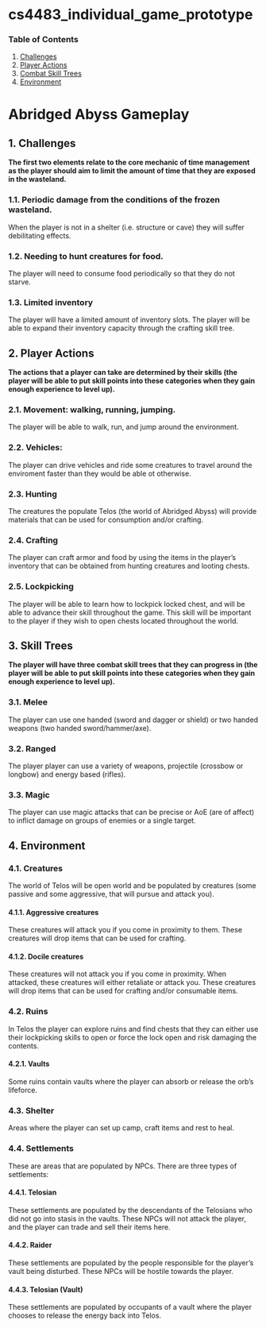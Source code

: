 # cs4483_individual_game_prototype

### Table of Contents
1. [Challenges](#Challenges)
2. [Player Actions](#PlayerActions)
3. [Combat Skill Trees](#CombatSkillTrees)
4. [Environment](#Environment)

# Abridged Abyss Gameplay

## 1. Challenges
**The first two elements relate to the core mechanic of time management as the player should aim to limit the amount of time that they are exposed in the wasteland.**  
### 1.1.	Periodic damage from the conditions of the frozen wasteland.  
When the player is not in a shelter (i.e. structure or cave) they will suffer debilitating effects.
### 1.2.	Needing to hunt creatures for food. 
The player will need to consume food periodically so that they do not starve.
### 1.3.	Limited inventory
The player will have a limited amount of inventory slots. The player will be able to expand their inventory capacity through the crafting skill tree.  

## 2. Player Actions 
**The actions that a player can take are determined by their skills (the player will be able to put skill points into these categories when they gain enough experience to level up).**  
### 2.1.	Movement: walking, running, jumping.  
The player will be able to walk, run, and jump around the environment. 
### 2.2.	Vehicles: 
The player can drive vehicles and ride some creatures to travel around the enviroment faster than they would be able ot otherwise. 
### 2.3.	Hunting
The creatures the populate Telos (the world of Abridged Abyss) will provide materials that can be used for consumption and/or crafting.  
### 2.4.	Crafting
The player can craft armor and food by using the items in the player’s inventory that can be obtained from hunting creatures and looting chests. 
### 2.5.	Lockpicking 
The player will be able to learn how to lockpick locked chest, and will be able to advance their skill throughout the game. This skill will be important to the player if they wish to open chests located throughout the world.  

## 3. Skill Trees
**The player will have three combat skill trees that they can progress in (the player will be able to put skill points into these categories when they gain enough experience to level up).**  
### 3.1.	Melee 
The player can use one handed (sword and dagger or shield) or two handed weapons (two handed sword/hammer/axe).  
### 3.2.	Ranged 
The player player can use a variety of weapons, projectile (crossbow or longbow) and energy based (rifles).  
### 3.3.	Magic 
The player can use magic attacks that can be precise or AoE (are of affect) to inflict damage on groups of enemies or a single target.  

## 4. Environment
### 4.1.	Creatures
The world of Telos will be open world and be populated by creatures (some passive and some aggressive, that will pursue and attack you).   
#### 4.1.1. Aggressive creatures
These creatures will attack you if you come in proximity to them. These creatures will drop items that can be used for crafting.  
#### 4.1.2.	Docile creatures
These creatures will not attack you if you come in proximity. When attacked, these creatures will either retaliate or attack you. These creatures will drop items that can be used for crafting and/or consumable items.  

### 4.2.	Ruins
In Telos the player can explore ruins and find chests that they can either use their lockpicking skills to open or force the lock open and risk damaging the contents.  
#### 4.2.1.	Vaults
Some ruins contain vaults where the player can absorb or release the orb’s lifeforce.  

### 4.3.	Shelter
Areas where the player can set up camp, craft items and rest to heal.  

### 4.4.	Settlements
These are areas that are populated by NPCs. There are three types of settlements: 
#### 4.4.1.	Telosian
These settlements are populated by the descendants of the Telosians who did not go into stasis in the vaults. These NPCs will not attack the player, and the player can trade and sell their items here.  
#### 4.4.2.	Raider
These settlements are populated by the people responsible for the player’s vault being disturbed. These NPCs will be hostile towards the player.  
#### 4.4.3.	Telosian (Vault)
These settlements are populated by occupants of a vault where the player chooses to release the energy back into Telos.  

